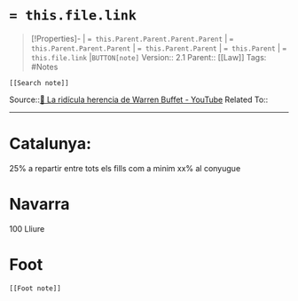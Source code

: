 # `= this.file.link`
>[!Properties]- | `= this.Parent.Parent.Parent.Parent` |  `= this.Parent.Parent.Parent` | `= this.Parent.Parent` | `= this.Parent` | `= this.file.link` |`BUTTON[note]` 
>Version:: 2.1
>Parent:: [[Law]]
>Tags: #Notes
```meta-bind-embed
[[Search note]]
```
Source::[💸 La ridícula herencia de Warren Buffet - YouTube](https://www.youtube.com/watch?v=lUJQTQs-3dc&ab_channel=spicy4tuna)
Related To::
***
# Catalunya:
25% a repartir entre tots els fills com a minim
xx% al conyugue  



# Navarra
100 Lliure 








# Foot
```meta-bind-embed
[[Foot note]]
``` 